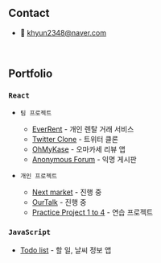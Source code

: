 ## Contact
- 📧 khyun2348@naver.com
<br>

## Portfolio
### `React`

- `팀 프로젝트`
  - [EverRent](https://github.com/ever-rent/ever-rent-FE) - 개인 렌탈 거래 서비스
  - [Twitter Clone](https://github.com/kwakhyun/twitter-clone-FE) - 트위터 클론
  - [OhMyKase](https://github.com/kwakhyun/oh-my-kase-FE) - 오마카세 리뷰 앱
  - [Anonymous Forum](https://github.com/kwakhyun/everyone-bulletin-board) - 익명 게시판
  
- `개인 프로젝트`
  - [Next market]() - 진행 중
  - [OurTalk]() - 진행 중
  - [Practice Project 1 to 4](https://github.com/kwakhyun/front-end-practice/tree/main/react) - 연습 프로젝트

### `JavaScript`
- [Todo list](https://github.com/kwakhyun/vanilla-todo-list) - 할 일, 날씨 정보 앱
